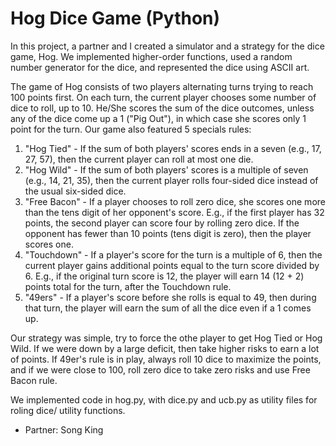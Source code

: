 Hog Dice Game (Python)
=============

In this project, a partner and I created a simulator and a strategy for the dice game, Hog. We implemented higher-order functions, used a random number generator for the dice, and represented the dice using ASCII art. 

The game of Hog consists of two players alternating turns trying to reach 100 points first. On each turn, the current player chooses some number of dice to roll, up to 10. He/She scores the sum of the dice outcomes, unless any of the dice come up a 1 ("Pig Out"), in which case she scores only 1 point for the turn. Our game also featured 5 specials rules:

1. "Hog Tied" - If the sum of both players' scores ends in a seven (e.g., 17, 27, 57), then the current player can roll at most one die.
2. "Hog Wild" - If the sum of both players' scores is a multiple of seven (e.g., 14, 21, 35), then the current player rolls four-sided dice instead of the usual six-sided dice.
3. "Free Bacon" - If a player chooses to roll zero dice, she scores one more than the tens digit of her opponent's score. E.g., if the first player has 32 points, the second player can score four by rolling zero dice. If the opponent has fewer than 10 points (tens digit is zero), then the player scores one.
4. "Touchdown" - If a player's score for the turn is a multiple of 6, then the current player gains additional points equal to the turn score divided by 6. E.g., if the original turn score is 12, the player will earn 14 (12 + 2) points total for the turn, after the Touchdown rule.
5. "49ers" - If a player's score before she rolls is equal to 49, then during that turn, the player will earn the sum of all the dice even if a 1 comes up.

Our strategy was simple, try to force the othe player to get Hog Tied or Hog Wild. If we were down by a large deficit, then take higher risks to earn a lot of points. If 49er's rule is in play, always roll 10 dice to maximize the points, and if we were close to 100, roll zero dice to take zero risks and use Free Bacon rule. 

We implemented code in hog.py, with dice.py and ucb.py as utility files for roling dice/ utility functions. 

- Partner: Song King
